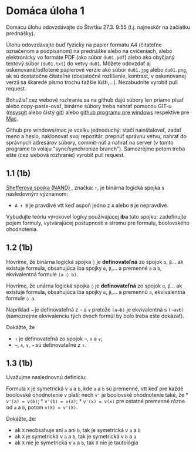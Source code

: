 Domáca úloha 1
==============

Domácu úlohu odovzdávajte do Štvrtku 27.3. 9:55 (t.j. najneskôr
na začiatku prednášky).

Úlohu odovzdávajte buď fyzicky na papier formátu A4 (čitateľne označenom a
podpísanom) na prednáške alebo na cvičeniach, alebo elektronicky vo formáte PDF
(ako súbor `du01.pdf`) alebo ako obyčjaný textový súbor (`du01.txt`)
do vetvy `du01`.  Môžete odovzdať aj oskenované/odfotené
papierové verzie ako súbor `du01.jpg` alebo `du01.png`, ak sú dostatočne čitateľné
(dostatočné rozlíšenie, kontrast, v oskenovanej verzii sa škaredé písmo trochu
ťažšie lúšti,...). Nezabudnite vyrobiť pull request.

Bohužiaľ cez webové rozhranie sa na github dajú súbory len priamo písať alebo
copy-paste-ovať, binárne súbory treba nahrať pomocou
GIT-u ([msysgit](http://msysgit.github.io/) alebo čistý [git](http://git-scm.com/downloads))
alebo [github programu pre windows](http://windows.github.com/)
respektíve pre [Mac](http://mac.github.com/).

Github pre windows/mac je vcelku jednoduchý: stačí nainštalovať, zadať meno a heslo,
naklonovať svoj repozitár, prepnúť správnu vetvu, nahrať do správnych adresárov súbory,
commit-núť a nahrať na server (v tomto programe to volaju "sync/synchronize branch").
Samozrejme potom treba ešte (cez webová rozhranie) vyrobiť pull request.

## 1.1 (1b)

[Shefferova spojka (NAND)](http://en.wikipedia.org/wiki/Sheffer_stroke)
, značka: `↑`, je binárna logická spojka s nasledovným významom:
* `A ↑ B` je pravdivé vtt keď aspoň jedno z `A`  alebo `B` je nepravdivé.

Vybudujte teóriu výrokovel logiky používajúcej **iba** túto spojku: zadefinujte pojem
formuly, vytvárajúcej postupnosti a stromu pre formulu, boolovského ohodnotenia.

## 1.2 (1b)

Hovríme, že binárna logická spojka <code>&loz;</code> je **definovateľná** zo spojok
<code>&alpha;</code>, <code>&beta;</code>... ak existuje formula, obsahujúca iba
spojky <code>&alpha;</code>, <code>&beta;</code>,... a premenné `a` a `b`, ekvivalentná
formule <code>(a &loz; b)</code>.

Hovríme, že unárna logická spojka <code>&loz;</code> je **definovateľná** zo spojok
<code>&alpha;</code>, <code>&beta;</code>... ak existuje formula, obsahujúca iba
spojky <code>&alpha;</code>, <code>&beta;</code>,... a premennú `a`, ekvivalentná
formule <code>&loz; a</code>.

Napríklad <code>&rarr;</code> je definovateľná z <code>&not;</code> a <code>&or;</code> pretože
<code>(a&rarr;b)</code> je  ekvivalentná s <code>(&not;a&or;b)</code> (samozrejme ekvivalenciu
tých dvoch formúl by bolo treba ešte dokázať).

Dokážte, že
  * `↑` je definovateľná zo spojok <code>&not;</code>, <code>&and;</code> a <code>&or;</code>;
  * <code>&not;</code>, <code>&and;</code>, <code>&or;</code>, <code>&rarr;</code> sú definovateľné
    z `↑`.

## 1.3 (1b)

Uvažujme naslednovnú definíciu:

Formula `X` je symetrická v `a` a `b`, kde `a` a `b` sú premenné,  vtt keď pre každé boolovské ohodnotenie `v` platí:
nech `v'` je boolovské ohodnotenie také, že
    * `v'(a) = v(b)`;
    * `v'(b) = v(a)`;
    * `v'(x) = v(x)` pre ostatné premenné rôzne od `a` a `b`,
potom `v(X) = v'(X)`.

Dokážte,  že:
* ak `X` neobsahuje ani `a` ani `b`, tak je symetrická v `a` a `b`
* ak `X` je symetrická v `a` a `b`, tak je symetrická v `b` a `a`
* ak `X` nie je symetrická v `a` a `b`, tak `X` nie je tautológia

